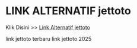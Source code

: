 # LINK ALTERNATIF jettoto

Klik Disini >> <a href="https://linksto.pages.dev/">Link Alternatif jettoto </a>

link jettoto terbaru
link jettoto 2025
